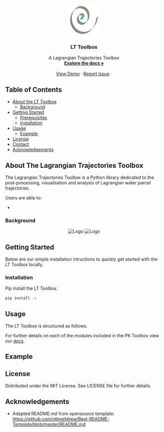 

<br />
<p align="center">
    <img src="docs/images/README_logo.png" alt="Logo" width="100" height="100">
  </a>

  <h3 align="center">LT Toolbox</h3>

  <p align="center">
    A Lagrangian Trajectories Toolbox
    <br />
    <a href="https://lt_toolbox.readthedocs.io"><strong>Explore the docs »</strong></a>
    <br />
    <br />
    <a href=https://github.com/oj-tooth/lt_toolbox/#example>View Demo</a>
    ·
    <a href="https://github.com/oj-tooth/lt-toolbox/issues">Report Issue</a>
    ·
  </p>
</p>

<!-- Table of Contents -->
## Table of Contents

* [About the LT Toolbox](#about-the-lt-toolbox)
  * [Background](#background)
* [Getting Started](#getting-started)
  * [Prerequisites](#prerequisites)
  * [Installation](#installation)
* [Usage](#usage)
  * [Example](#example)
* [License](#license)
* [Contact](#contact)
* [Acknowledgements](#acknowledgements)

<!-- About the LT Toolbox -->
## About The Lagrangian Trajectories Toolbox

The Lagrangian Trajectories Toolbox is a Python library dedicated to the post-processing, visualisation and analysis of Lagrangian water parcel trajectories. 

Users are able to:

* 

### Background

<p align="center">
    <img src="" alt="Logo" width="350" height="300"> 
    <img src="" alt="Logo" width="350" height="300"> 
 </a>
<p


<!-- Getting Started -->
## Getting Started

Below are our simple installation intructions to quickly get started with the LT Toolbox locally.

### Installation

Pip install the LT Toolbox.
```sh 
pip install -i 
```

<!-- Usage -->
## Usage

The LT Toolbox is structured as follows:
    
For further details on each of the modules included in the PK Toolbox view our [docs](https://lt_toolbox.readthedocs.io).

## Example

<!-- License -->
## License

Distributed under the MIT License. See LICENSE file for further details. 

<!-- Acknowledgements -->
## Acknowledgements

* Adapted README.md from opensource template: 
https://github.com/othneildrew/Best-README-Template/blob/master/README.md
